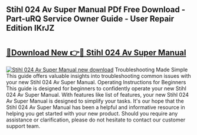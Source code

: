 ## Stihl 024 Av Super Manual PDf Free Download - Part-uRQ Service Owner Guide - User Repair Edition IKrJZ

# <h2><a href="http://bc813.oget.top/?id=Stihl+024+Av+Super+Manual">🔗Download New 👉🔴 Stihl 024 Av Super Manual</a></h2>

[![Stihl 024 Av Super Manual new download](https://i.imgur.com/5g1atiW.png)](http://bc813.oget.top/?id=Stihl+024+Av+Super+Manual)
Troubleshooting Made Simple This guide offers valuable insights into troubleshooting common issues with your new Stihl 024 Av Super Manual. Operating Instructions for Beginners This guide is designed for beginners to confidently operate your new Stihl 024 Av Super Manual. With features like list of features, your new Stihl 024 Av Super Manual is designed to simplify your tasks. It's our hope that the Stihl 024 Av Super Manual has been a helpful and informative resource in helping you get started with your new product. Should you require any assistance or clarification, please do not hesitate to contact our customer support team.
